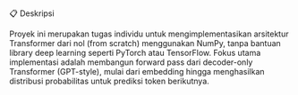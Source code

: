 📋 Deskripsi

Proyek ini merupakan tugas individu untuk mengimplementasikan arsitektur Transformer dari nol (from scratch) menggunakan NumPy, tanpa bantuan library deep learning seperti PyTorch atau TensorFlow.
Fokus utama implementasi adalah membangun forward pass dari decoder-only Transformer (GPT-style), mulai dari embedding hingga menghasilkan distribusi probabilitas untuk prediksi token berikutnya.
